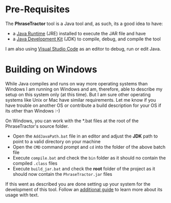 
# Pre-Requisites

The **PhraseTractor** tool is a Java tool and, as such, its a good idea to have:
- a [Java Runtime](https://www.oracle.com/java/technologies/downloads/) (JRE) installed to execute the JAR file and have
- a [Java Development Kit](https://www.oracle.com/java/technologies/downloads/) (JDK) to compile, debug, and compile the tool

I am also using [Visual Studio Code](https://code.visualstudio.com/) as an editor to debug, run or edit Java.

# Building on Windows

While Java compiles and runs on way more operating systems than Windows I am running on Windows and am, therefore, able to describe my setup on this system only (at this time). But I am sure other operating systems like Unix or Mac have similar requirements. Let me know if you have trouble on another OS or contribute a build description for your OS if its other than Windows :-)

On Windows, you can work with the *.bat files at the root of the PhraseTractor's source folder.

- Open the ```AddJavaPath.bat``` file in an editor and adjust the **JDK** path to point to a valid directory on your machine
- Open the ```CMD``` command prompt and ```cd``` into the folder of the above batch file
- Execute ```compile.bat``` and check the ```bin``` folder as it should no contain the compiled ```.class``` files
- Execute ```build_jar.bat``` and check the **root** folder of the project as it should now contain the ```PhraseTractor.jar``` files

If this went as described you are done setting up your system for the development of this tool.
Follow an [additional guide](./docs/PhraseTractor.pdf) to learn more about its usage with text.
